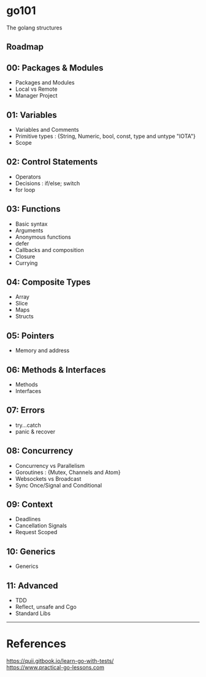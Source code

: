 # go101
The golang structures

## Roadmap

## 00: Packages & Modules
- Packages and Modules
- Local vs Remote
- Manager Project

## 01: Variables
- Variables and Comments
- Primitive types : {String, Numeric, bool, const, type and untype "IOTA"}
- Scope

## 02: Control Statements
- Operators
- Decisions : if/else; switch
- for loop

## 03: Functions
- Basic syntax
- Arguments
- Anonymous functions
- defer
- Callbacks and composition
- Closure
- Currying

## 04: Composite Types
- Array
- Slice
- Maps
- Structs

## 05: Pointers
- Memory and address

## 06: Methods & Interfaces
- Methods
- Interfaces

## 07: Errors
- try...catch
- panic & recover

## 08: Concurrency
- Concurrency vs Parallelism
- Goroutines : {Mutex, Channels and Atom}
- Websockets vs Broadcast
- Sync Once/Signal and Conditional

## 09: Context
- Deadlines
- Cancellation Signals
- Request Scoped

## 10: Generics
- Generics

## 11: Advanced
- TDD
- Reflect, unsafe and Cgo
- Standard Libs

----

# References
https://quii.gitbook.io/learn-go-with-tests/ <br>
https://www.practical-go-lessons.com <br>
    